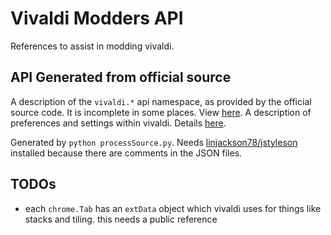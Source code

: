 # Vivaldi Modders API
References to assist in modding vivaldi.

## API Generated from official source
A description of the `vivaldi.*` api namespace, as provided by the official source code. It is incomplete in some places. View [here](OfficialApi/accessKeys.html).
A description of preferences and settings within vivaldi. Details [here](OfficialApi/preferenceDefinitions.html).

Generated by `python processSource.py`.
Needs [linjackson78/jstyleson](https://github.com/linjackson78/jstyleson) installed because there are comments in the JSON files.

## TODOs
* each `chrome.Tab` has an `extData` object which vivaldi uses for things like stacks and tiling. this needs a public reference
